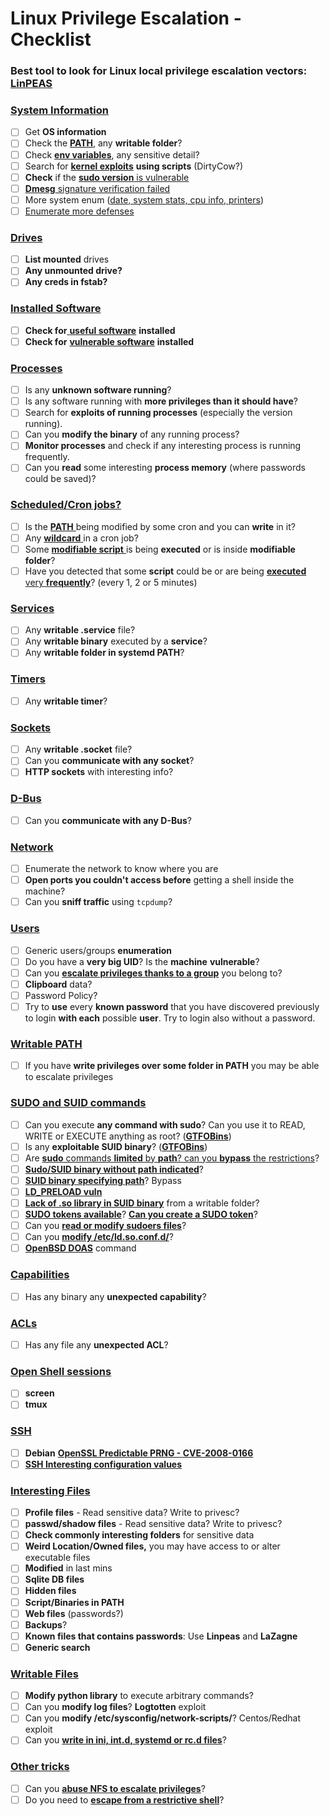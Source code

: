 # Linux Privilege Escalation - Checklist

### **Best tool to look for Linux local privilege escalation vectors:** [**LinPEAS**](https://github.com/carlospolop/privilege-escalation-awesome-scripts-suite/tree/master/linPEAS)

### [System Information](broken-reference)

* [ ] Get **OS information**
* [ ] Check the [**PATH**](broken-reference), any **writable folder**?
* [ ] Check [**env variables**](broken-reference), any sensitive detail?
* [ ] Search for [**kernel exploits**](broken-reference) **using scripts** (DirtyCow?)
* [ ] **Check** if the [**sudo version** is vulnerable](broken-reference)
* [ ] [**Dmesg** signature verification failed](broken-reference)
* [ ] More system enum ([date, system stats, cpu info, printers](broken-reference))
* [ ] [Enumerate more defenses](broken-reference)

### [Drives](broken-reference)

* [ ] **List mounted** drives
* [ ] **Any unmounted drive?**
* [ ] **Any creds in fstab?**

### [**Installed Software**](broken-reference)

* [ ] **Check for**[ **useful software**](broken-reference) **installed**
* [ ] **Check for** [**vulnerable software**](broken-reference) **installed**

### [Processes](broken-reference)

* [ ] Is any **unknown software running**?
* [ ] Is any software running with **more privileges than it should have**?
* [ ] Search for **exploits of running processes** (especially the version running).
* [ ] Can you **modify the binary** of any running process?
* [ ] **Monitor processes** and check if any interesting process is running frequently.
* [ ] Can you **read** some interesting **process memory** (where passwords could be saved)?

### [Scheduled/Cron jobs?](broken-reference)

* [ ] Is the [**PATH** ](broken-reference)being modified by some cron and you can **write** in it?
* [ ] Any [**wildcard** ](broken-reference)in a cron job?
* [ ] Some [**modifiable script** ](broken-reference)is being **executed** or is inside **modifiable folder**?
* [ ] Have you detected that some **script** could be or are being [**executed** very **frequently**](broken-reference)? (every 1, 2 or 5 minutes)

### [Services](broken-reference)

* [ ] Any **writable .service** file?
* [ ] Any **writable binary** executed by a **service**?
* [ ] Any **writable folder in systemd PATH**?

### [Timers](broken-reference)

* [ ] Any **writable timer**?

### [Sockets](broken-reference)

* [ ] Any **writable .socket** file?
* [ ] Can you **communicate with any socket**?
* [ ] **HTTP sockets** with interesting info?

### [D-Bus](broken-reference)

* [ ] Can you **communicate with any D-Bus**?

### [Network](broken-reference)

* [ ] Enumerate the network to know where you are
* [ ] **Open ports you couldn't access before** getting a shell inside the machine?
* [ ] Can you **sniff traffic** using `tcpdump`?

### [Users](broken-reference)

* [ ] Generic users/groups **enumeration**
* [ ] Do you have a **very big UID**? Is the **machine** **vulnerable**?
* [ ] Can you [**escalate privileges thanks to a group**](broken-reference) you belong to?
* [ ] **Clipboard** data?
* [ ] Password Policy?
* [ ] Try to **use** every **known password** that you have discovered previously to login **with each** possible **user**. Try to login also without a password.

### [Writable PATH](broken-reference)

* [ ] If you have **write privileges over some folder in PATH** you may be able to escalate privileges

### [SUDO and SUID commands](broken-reference)

* [ ] Can you execute **any command with sudo**? Can you use it to READ, WRITE or EXECUTE anything as root? ([**GTFOBins**](https://gtfobins.github.io))
* [ ] Is any **exploitable SUID binary**? ([**GTFOBins**](https://gtfobins.github.io))
* [ ] Are [**sudo** commands **limited** by **path**? can you **bypass** the restrictions](broken-reference)?
* [ ] [**Sudo/SUID binary without path indicated**](broken-reference)?
* [ ] [**SUID binary specifying path**](broken-reference)? Bypass
* [ ] [**LD\_PRELOAD vuln**](broken-reference)
* [ ] [**Lack of .so library in SUID binary**](broken-reference) from a writable folder?
* [ ] [**SUDO tokens available**](broken-reference)? [**Can you create a SUDO token**](broken-reference)?
* [ ] Can you [**read or modify sudoers files**](broken-reference)?
* [ ] Can you [**modify /etc/ld.so.conf.d/**](broken-reference)?
* [ ] [**OpenBSD DOAS**](broken-reference) command

### [Capabilities](broken-reference)

* [ ] Has any binary any **unexpected capability**?

### [ACLs](broken-reference)

* [ ] Has any file any **unexpected ACL**?

### [Open Shell sessions](broken-reference)

* [ ] **screen**
* [ ] **tmux**

### [SSH](broken-reference)

* [ ] **Debian** [**OpenSSL Predictable PRNG - CVE-2008-0166**](broken-reference)
* [ ] [**SSH Interesting configuration values**](broken-reference)

### [Interesting Files](broken-reference)

* [ ] **Profile files** - Read sensitive data? Write to privesc?
* [ ] **passwd/shadow files** - Read sensitive data? Write to privesc?
* [ ] **Check commonly interesting folders** for sensitive data
* [ ] **Weird Location/Owned files,** you may have access to or alter executable files
* [ ] **Modified** in last mins
* [ ] **Sqlite DB files**
* [ ] **Hidden files**
* [ ] **Script/Binaries in PATH**
* [ ] **Web files** (passwords?)
* [ ] **Backups**?
* [ ] **Known files that contains passwords**: Use **Linpeas** and **LaZagne**
* [ ] **Generic search**

### [**Writable Files**](broken-reference)

* [ ] **Modify python library** to execute arbitrary commands?
* [ ] Can you **modify log files**? **Logtotten** exploit
* [ ] Can you **modify /etc/sysconfig/network-scripts/**? Centos/Redhat exploit
* [ ] Can you [**write in ini, int.d, systemd or rc.d files**](broken-reference)?

### [**Other tricks**](broken-reference)

* [ ] Can you [**abuse NFS to escalate privileges**](broken-reference)?
* [ ] Do you need to [**escape from a restrictive shell**](broken-reference)?

